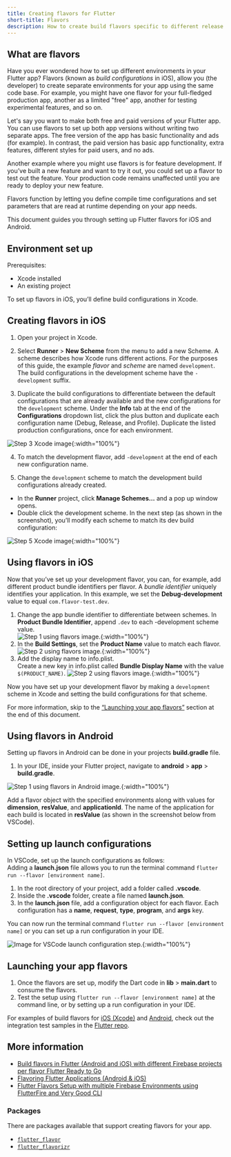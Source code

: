 ```yaml
---
title: Creating flavors for Flutter
short-title: Flavors
description: How to create build flavors specific to different release types or development environments.
---
```

## What are flavors
Have you ever wondered how to set up different environments in your Flutter app?
Flavors (known as _build configurations_ in iOS), allow you (the developer) to 
create separate environments for your app using the same code base. 
For example, you might have one flavor for your full-fledged production app, 
another as a limited "free" app, another for testing experimental features, and so on. 

Let's say you want to make both free and paid versions of your Flutter app. 
You can use flavors to set up both app versions 
without writing two separate apps. 
The free version of the app has basic functionality and ads (for example). 
In contrast, the paid version has basic app functionality, extra features, 
different styles for paid users, and no ads. 

Another example where you might use flavors is for feature development. 
If you’ve built a new feature and want to try it out, 
you could set up a flavor to test out the feature. 
Your production code remains unaffected 
until you are ready to deploy your new feature.

Flavors function by letting you define compile time configurations 
and set parameters that are read at runtime depending on your app needs.

This document guides you through setting up Flutter flavors for iOS and Android. 

## Environment set up
Prerequisites:
* Xcode installed
* An existing project 

To set up flavors in iOS, you’ll define build configurations in Xcode. 

## Creating flavors in iOS
1. Open your project in Xcode.

2. Select **Runner** > **New Scheme** from the menu to add a new Scheme. 
A scheme describes how Xcode runs different actions. 
For the purposes of this guide, the example _flavor_ and _scheme_ are 
named `development`. 
The build configurations in the development scheme 
have the `-development` suffix. 

3. Duplicate the build configurations to differentiate between the 
default configurations that are already available and the new configurations 
for the `development` scheme. Under the **Info** tab at the end of the 
**Configurations** dropdown list, click the plus button and duplicate 
each configuration name (Debug, Release, and Profile). 
Duplicate the listed production configurations, once for each environment.   

![Step 3 Xcode image](/assets/images/docs/flavors/step3-ios-build-config.png){:width="100%"}

4. To match the development flavor, add `-development` 
at the end of each new configuration name. 

5. Change the `development` scheme to match the development 
build configurations already created.
* In the **Runner** project, click **Manage Schemes…** and a pop up window opens. 
* Double click the development scheme. In the next step 
(as shown in the screenshot), you’ll modify each scheme 
to match its dev build configuration:

![Step 5 Xcode image](/assets/images/docs/flavors/step5-ios-scheme.png){:width="100%"}

## Using flavors in iOS

Now that you’ve set up your development flavor, 
you can, for example, add different product bundle identifiers per flavor. 
A _bundle identifier_ uniquely identifies your application. 
In this example, we set the **Debug-development** value to equal 
`com.flavor-test.dev`. 

1. Change the app bundle identifier to differentiate between schemes. 
In **Product Bundle Identifier**, append `.dev` to each -development scheme value.            
![Step 1 using flavors image.](/assets/images/docs/flavors/step1-using-flavors.png){:width="100%"}        
2. In the **Build Settings**, set the **Product Name** value to match each flavor.        
![Step 2 using flavors image.](/assets/images/docs/flavors/step2-using-flavors.png){:width="100%"}             
3. Add the display name to info.plist.        
Create a new key in info.plist called **Bundle Display Name** 
with the value `$(PRODUCT_NAME)`. 
![Step 2 using flavors image.](/assets/images/docs/flavors/step2-using-flavors.png){:width="100%"}    

Now you have set up your development flavor by making a `development` scheme 
in Xcode and setting the build configurations for that scheme. 

For more information, skip to the [“Launching your app flavors”][] 
section at the end of this document.

## Using flavors in Android

Setting up flavors in Android can be done in your projects 
**build.gradle** file.

1. In your IDE, inside your Flutter project, 
navigate to **android** > **app** > **build.gradle**.   

![Step 1 using flavors in Android image.](/assets/images/docs/flavors/android-step1.png){:width="100%"}    

Add a flavor object with the specified environments along with values for 
**dimension**, **resValue**, and **applicationId**. 
The name of the application for each build is located in **resValue** 
(as shown in the screenshot below from VSCode).
## Setting up launch configurations

In VSCode, set up the launch configurations as follows:  
Adding a **launch.json** file allows you to run the terminal command 
`flutter run --flavor [environment name]`. 
1. In the root directory of your project, add a folder called **.vscode**.    
2. Inside the **.vscode** folder, create a file named **launch.json**.    
3. In the **launch.json** file, add a configuration object for each flavor. 
Each configuration has a **name**, **request**, **type**, **program**, 
and **args** key.

You can now run the terminal command 
`flutter run --flavor [environment name]` or you can set up a run 
configuration in your IDE.

![Image for VSCode launch configuration step.](/assets/images/docs/flavors/vscode-config.png){:width="100%"}  

## Launching your app flavors

1. Once the flavors are set up, modify the Dart code in 
**lib** > **main.dart** to consume the flavors. 
2. Test the setup using `flutter run --flavor [environment name]` 
at the command line, or by setting up a run configuration in your IDE. 

For examples of build flavors for [iOS (Xcode)][] and [Android][], 
check out the integration test samples in the [Flutter repo][]. 

## More information

* [Build flavors in Flutter (Android and iOS) with different Firebase projects per flavor Flutter Ready to Go][]
* [Flavoring Flutter Applications (Android & iOS)][]
* [Flutter Flavors Setup with multiple Firebase Environments using FlutterFire and Very Good CLI][]

### Packages
There are packages available that support creating flavors for your app. 


* [`flutter_flavor`][]
* [`flutter_flavorizr`][]

[“Launching your app flavors”]: {{site.url}}/deployment/flavors/#launching-your-app-flavors
[Flutter repo]: {{site.repo.flutter}}/blob/master/dev/integration_tests/flavors/lib/main.dart
[iOS (Xcode)]: {{site.repo.flutter}}/tree/master/dev/integration_tests/flavors/ios
[Android]: {{site.repo.flutter}}/tree/master/dev/integration_tests/flavors/android
[Build flavors in Flutter (Android and iOS) with different Firebase projects per flavor Flutter Ready to Go]: {{site.medium}}/@animeshjain/build-flavors-in-flutter-android-and-ios-with-different-firebase-projects-per-flavor-27c5c5dac10b
[Flavoring Flutter Applications (Android & iOS)]: {{site.medium}}/flutter-community/flavoring-flutter-applications-android-ios-ea39d3155346
[Flutter Flavors Setup with multiple Firebase Environments using FlutterFire and Very Good CLI]: https://codewithandrea.com/articles/flutter-flavors-for-firebase-apps/
[`flutter_flavor`]: {{site.pub}}/packages/flutter_flavor
[`flutter_flavorizr`]: {{site.pub}}/packages/flutter_flavorizr
